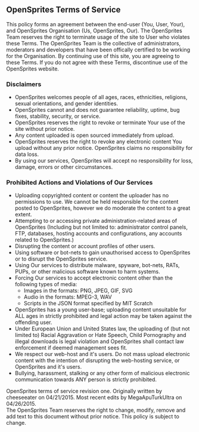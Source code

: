 ## OpenSprites Terms of Service ##
This policy forms an agreement between the end-user (You, User, Your), and OpenSprites Organisation (Us, OpenSprites, Our). The OpenSprites Team reserves the right to terminate usage of the site to User who violates these Terms. The OpenSprites Team is the collective of administrators, moderators and developers that have been offically certified to be working for the Organisation. By continuing use of this site, you are agreeing to these Terms. If you do not agree with these Terms, discontinue use of the OpenSprites website.

### Disclaimers ###
 - OpenSprites welcomes people of all ages, races, ethnicities, religions, sexual orientations, and gender identities.
 - OpenSprites cannot and does not guarantee reliability, uptime, bug fixes, stability, security, or service.
 - OpenSprites reserves the right to revoke or terminate Your use of the site without prior notice.
 - Any content uploaded is open sourced immediately from upload.
 - OpenSprites reserves the right to revoke any electronic content You upload without any prior notice. OpenSprites claims no responsibility for data loss.
 - By using our services, OpenSprites will accept no responsibility for loss, damage, errors or other circumstances.

### Prohibited Actions and Violations of Our Services ###
 - Uploading copyrighted content or content the uploader has no permissions to use. We cannot be held responsible for the content posted to OpenSprites, however we do moderate the content to a great extent.
 - Attempting to or accessing private administration-related areas of OpenSprites (Including but not limited to: administrator control panels, FTP, databases, hosting accounts and configurations, any accounts related to OpenSprites.)
 - Disrupting the content or account profiles of other users.
 - Using software or bot-nets to gain unauthorised access to OpenSprites or to disrupt the OpenSprites service.
 - Using Our services to distribute malware, spyware, bot-nets, RATs, PUPs, or other malicious software known to harm systems.
 - Forcing Our services to accept electronic content other than the following types of media:
   - Images in the formats: PNG, JPEG, GIF, SVG
   - Audio in the formats: MPEG-3, WAV
   - Scripts in the JSON format specified by MIT Scratch
 - OpenSprites has a young user-base; uploading content unsuitable for ALL ages in strictly prohibited and legal action may be taken against the offending user.
 - Under European Union and United States law, the uploading of (but not limited to) Racial Aggravation or Hate Speech, Child Pornography and illegal downloads is legal violation and OpenSprites shall contact law enforcement if deemed management sees fit.
 - We respect our web-host and it's users. Do not mass upload electronic content with the intention of disrupting the web-hosting service, or OpenSprites and it's users.
 - Bullying, harassment, stalking or any other form of malicious electronic communication towards ANY person is strictly prohibited. 

OpenSprites terms of service revision one. Originally written by cheeseeater on 04/21/2015. Most recent edits by MegaApuTurkUltra on 04/26/2015.  
The OpenSprites Team reserves the right to change, modify, remove and add text to this document without prior notice. This policy is subject to change.
